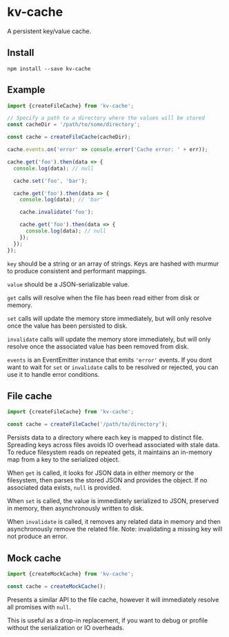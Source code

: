 # kv-cache

A persistent key/value cache.


## Install

`npm install --save kv-cache`


## Example

```js
import {createFileCache} from 'kv-cache';

// Specify a path to a directory where the values will be stored
const cacheDir = '/path/to/some/directory';

const cache = createFileCache(cacheDir);

cache.events.on('error' => console.error('Cache error: ' + err));

cache.get('foo').then(data => {
  console.log(data); // null

  cache.set('foo', 'bar');

  cache.get('foo').then(data => {
    console.log(data); // 'bar'

    cache.invalidate('foo');

    cache.get('foo').then(data => {
      console.log(data); // null
    });
  });
});
```

`key` should be a string or an array of strings. Keys are hashed with murmur to produce
consistent and performant mappings.

`value` should be a JSON-serializable value.

`get` calls will resolve when the file has been read either from disk or memory.

`set` calls will update the memory store immediately, but will only resolve once the
value has been persisted to disk.

`invalidate` calls will update the memory store immediately, but will only resolve once
the associated value has been removed from disk.

`events` is an EventEmitter instance that emits `'error'` events. If you dont want to
wait for `set` or `invalidate` calls to be resolved or rejected, you can use it to
handle error conditions.


## File cache

```js
import {createFileCache} from 'kv-cache';

const cache = createFileCache('/path/to/directory');
```

Persists data to a directory where each key is mapped to distinct file. Spreading keys
across files avoids IO overhead associated with stale data. To reduce filesystem reads
on repeated gets, it maintains an in-memory map from a key to the serialized object.

When `get` is called, it looks for JSON data in either memory or the filesystem, then
parses the stored JSON and provides the object. If no associated data exists, `null`
is provided.

When `set` is called, the value is immediately serialized to JSON, preserved in memory,
then asynchronously written to disk.

When `invalidate` is called, it removes any related data in memory and then asynchronously
remove the related file. Note: invalidating a missing key will not produce an error.


## Mock cache

```js
import {createMockCache} from 'kv-cache';

const cache = createMockCache();
```

Presents a similar API to the file cache, however it will immediately resolve all promises
with `null`.

This is useful as a drop-in replacement, if you want to debug or profile without the
serialization or IO overheads.
